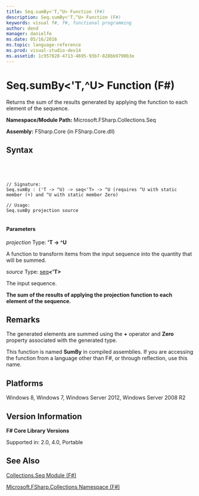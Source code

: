 ```yaml
---
title: Seq.sumBy<'T,^U> Function (F#)
description: Seq.sumBy<'T,^U> Function (F#)
keywords: visual f#, f#, functional programming
author: dend
manager: danielfe
ms.date: 05/16/2016
ms.topic: language-reference
ms.prod: visual-studio-dev14
ms.assetid: 1c957828-4713-4695-93b7-828bb9790b3e 
---
```


# Seq.sumBy<'T,^U> Function (F#)

Returns the sum of the results generated by applying the function to each element of the sequence.

**Namespace/Module Path:** Microsoft.FSharp.Collections.Seq

**Assembly:** FSharp.Core (in FSharp.Core.dll)


## Syntax



```




// Signature:
Seq.sumBy : ('T -> ^U) -> seq<'T> -> ^U (requires ^U with static member (+) and ^U with static member Zero)

// Usage:
Seq.sumBy projection source


```





#### Parameters
*projection*
Type: **'T -&gt; ^U**


A function to transform items from the input sequence into the quantity that will be summed.


*source*
Type: [seq](http://msdn.microsoft.com/en-us/library/2f0c87c6-8a0d-4d33-92a6-10d1d037ce75)**&lt;'T&gt;**


The input sequence.



**The sum of the results of applying the projection function to each element of the sequence.**
## Remarks
The generated elements are summed using the **+** operator and **Zero** property associated with the generated type.

This function is named **SumBy** in compiled assemblies. If you are accessing the function from a language other than F#, or through reflection, use this name.


## Platforms
Windows 8, Windows 7, Windows Server 2012, Windows Server 2008 R2


## Version Information
**F# Core Library Versions**

Supported in: 2.0, 4.0, Portable




## See Also
[Collections.Seq Module &#40;F&#35;&#41;](Collections.Seq-Module-%5BFSharp%5D.md)

[Microsoft.FSharp.Collections Namespace &#40;F&#35;&#41;](Microsoft.FSharp.Collections-Namespace-%5BFSharp%5D.md)

